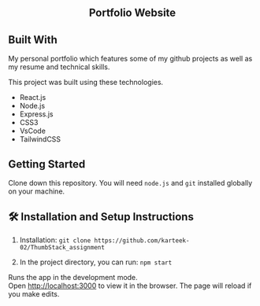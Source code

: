 <h2 align="center">Portfolio Website </h2>

## Built With

My personal portfolio which features some of my github projects as well as my resume and technical skills.<br/>

This project was built using these technologies.

- React.js
- Node.js
- Express.js
- CSS3
- VsCode
- TailwindCSS

## Getting Started

Clone down this repository. You will need `node.js` and `git` installed globally on your machine.

## 🛠 Installation and Setup Instructions

1. Installation: `git clone https://github.com/karteek-02/ThumbStack_assignment`

2. In the project directory, you can run: `npm start`

Runs the app in the development mode.\
Open [http://localhost:3000](http://localhost:3000) to view it in the browser.
The page will reload if you make edits.


